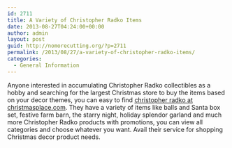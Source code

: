 ```yaml
---
id: 2711
title: A Variety of Christopher Radko Items
date: 2013-08-27T04:24:00+00:00
author: admin
layout: post
guid: http://nomorecutting.org/?p=2711
permalink: /2013/08/27/a-variety-of-christopher-radko-items/
categories:
  - General Information
---
```

Anyone interested in accumulating Christopher Radko collectibles as a hobby and searching for the largest Christmas store to buy the items based on your decor themes, you can easy to find [christopher radko at christmasplace.com](http://www.christmasplace.com/shopping/product-listing.cfm?lang=&Manufacturer=Christopher%20Radko). They have a variety of items like balls and Santa box set, festive farm barn, the starry night, holiday splendor garland and much more Christopher Radko products with promotions, you can view all categories and choose whatever you want. Avail their service for shopping Christmas decor product needs.